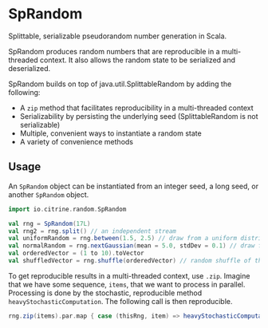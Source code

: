 # SpRandom

Splittable, serializable pseudorandom number generation in Scala.

SpRandom produces random numbers that are reproducible in a multi-threaded context.
It also allows the random state to be serialized and deserialized.

SpRandom builds on top of java.util.SplittableRandom by adding the following:
* A `zip` method that facilitates reproducibility in a multi-threaded context
* Serializability by persisting the underlying seed (SplittableRandom is not serializable)
* Multiple, convenient ways to instantiate a random state
* A variety of convenience methods

## Usage

An `SpRandom` object can be instantiated from an integer seed, a long seed, or another `SpRandom` object.

```scala
import io.citrine.random.SpRandom

val rng = SpRandom(17L)
val rng2 = rng.split() // an independent stream
val uniformRandom = rng.between(1.5, 2.5) // draw from a uniform distribution between 1.5 and 2.5
val normalRandom = rng.nextGaussian(mean = 5.0, stdDev = 0.1) // draw from normal with mean 5.0 and standard deviation 0.1
val orderedVector = (1 to 10).toVector
val shuffledVector = rng.shuffle(orderedVector) // random shuffle of the range (1 to 10)
```

To get reproducible results in a multi-threaded context, use `.zip`.
Imagine that we have some sequence, `items`, that we want to process in parallel.
Processing is done by the stochastic, reproducible method `heavyStochasticComputation`.
The following call is then reproducible.

```scala
rng.zip(items).par.map { case (thisRng, item) => heavyStochasticComputation(item, thisRng) }
```
